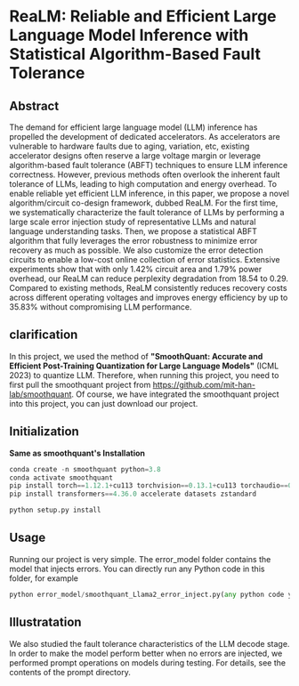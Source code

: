 # ReaLM: Reliable and Efficient Large Language Model Inference with Statistical Algorithm-Based Fault Tolerance
## Abstract
The demand for efficient large language model (LLM) inference has propelled the development of dedicated accelerators. As accelerators are vulnerable to hardware faults due to aging, variation, etc, existing accelerator designs often reserve a large voltage margin or leverage algorithm-based fault tolerance (ABFT) techniques to ensure LLM inference correctness. However, previous methods often overlook the inherent fault tolerance of LLMs, leading to high computation and energy overhead. To enable reliable yet efficient LLM inference, in this paper, we propose a novel algorithm/circuit co-design framework, dubbed ReaLM. For the first time, we systematically characterize the fault tolerance of LLMs by performing a large scale error injection study of representative LLMs and natural language understanding tasks. Then, we propose a statistical ABFT algorithm that fully leverages the error robustness to minimize error recovery as much as possible. We also customize the error detection circuits to enable a low-cost online collection of error statistics. Extensive experiments show that with only 1.42% circuit area and 1.79% power overhead, our ReaLM can reduce perplexity degradation from 18.54 to 0.29. Compared to existing methods, ReaLM consistently reduces recovery costs across different operating voltages and improves energy efficiency by up to 35.83% without compromising LLM performance.
## clarification
In this project, we used the method of **"SmoothQuant: Accurate and Efficient Post-Training Quantization for Large Language Models"** (ICML 2023) to quantize LLM. Therefore, when running this project, you need to first pull the smoothquant project from <https://github.com/mit-han-lab/smoothquant>. Of course, we have integrated the smoothquant project into this project, you can just download our project.
## Initialization
**Same as smoothquant's Installation**
```python
conda create -n smoothquant python=3.8
conda activate smoothquant
pip install torch==1.12.1+cu113 torchvision==0.13.1+cu113 torchaudio==0.12.1 --extra-index-url https://download.pytorch.org/whl/cu113
pip install transformers==4.36.0 accelerate datasets zstandard

python setup.py install
```
## Usage
Running our project is very simple. The error_model folder contains the model that injects errors. You can directly run any Python code in this folder, for example
```python
python error_model/smoothquant_Llama2_error_inject.py(any python code you want to run)
```
## Illustratation
We also studied the fault tolerance characteristics of the LLM decode stage. In order to make the model perform better when no errors are injected, we performed prompt operations on models during testing. For details, see the contents of the prompt directory.
